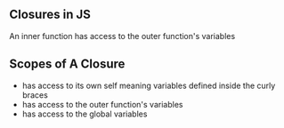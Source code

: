 ## Closures in JS
An inner function has access to the outer function's variables


## Scopes of A Closure
- has access to its own self meaning variables defined inside the curly braces
- has access to the outer function's variables
- has access to the global variables



